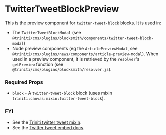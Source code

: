 # TwitterTweetBlockPreview

This is the preview component for `twitter-tweet-block` blocks. It is used in:
+ The `TwitterTweetBlockModal` (see `@triniti/cms/plugins/blocksmith/components/twitter-tweet-block-modal`)
+ Node preview components (eg the `ArticlePreviewModal`, see `@triniti/cms/plugins/news/components/article-preview-modal`). When used in a preview component, it is retrieved by the `resolver`'s `getPreview` function (see `@triniti/cms/plugins/blocksmith/resolver.js`).

### Required Props
+ `block` - A `twitter-tweet-block` block (uses mixin `triniti:canvas:mixin:twitter-tweet-block`).

### FYI
+ See the [Triniti twitter tweet mixin](https://github.com/triniti/schemas/tree/master/schemas/triniti/canvas/mixin/twitter-tweet-block).
+ See the [Twitter tweet embed docs](https://dev.twitter.com/web/embedded-tweets).
